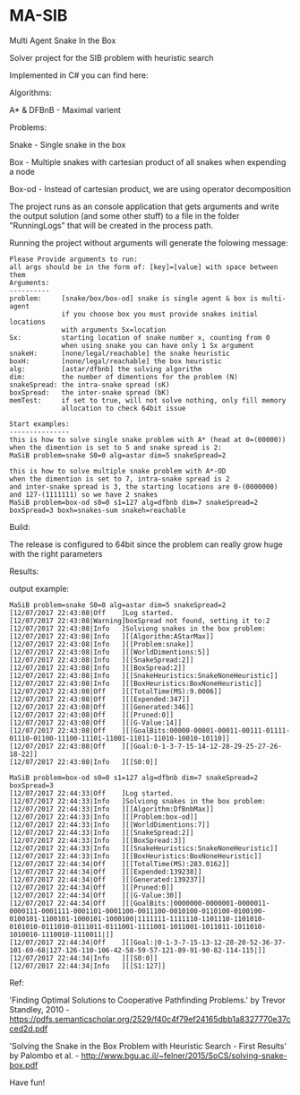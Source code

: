 # MA-SIB
Multi Agent Snake In the Box

Solver project for the SIB problem with heuristic search

Implemented in C# you can find here:

Algorithms:

A* & DFBnB - Maximal varient

Problems:

Snake - Single snake in the box

Box - Multiple snakes with cartesian product of all snakes when expending a node

Box-od - Instead of cartesian product, we are using operator decomposition


The project runs as an console application that gets arguments and write the output solution (and some other stuff) to a file in the folder "RunningLogs" that will be created in the process path.

Running the project without arguments will generate the folowing message:
```
Please Provide arguments to run:
all args should be in the form of: [key]=[value] with space between them
Arguments:
----------
problem:     [snake/box/box-od] snake is single agent & box is multi-agent
             if you choose box you must provide snakes initial locations
             with arguments Sx=location
Sx:          starting location of snake number x, counting from 0
             when using snake you can have only 1 Sx argument
snakeH:      [none/legal/reachable] the snake heuristic
boxH:        [none/legal/reachable] the box heuristic
alg:         [astar/dfbnb] the solving algorithm
dim:         the number of dimentions for the problem (N)
snakeSpread: the intra-snake spread (sK)
boxSpread:   the inter-snake spread (bK)
memTest:     if set to true, will not solve nothing, only fill memory
             allocation to check 64bit issue

Start examples:
---------------
this is how to solve single snake problem with A* (head at 0=(00000))
when the dimention is set to 5 and snake spread is 2:
MaSiB problem=snake S0=0 alg=astar dim=5 snakeSpread=2

this is how to solve multiple snake problem with A*-OD
when the dimention is set to 7, intra-snake spread is 2
and inter-snake spread is 3, the starting locations are 0-(0000000)
and 127-(1111111) so we have 2 snakes
MaSiB problem=box-od s0=0 s1=127 alg=dfbnb dim=7 snakeSpread=2 boxSpread=3 boxh=snakes-sum snakeh=reachable
```
Build:

The release is configured to 64bit since the problem can really grow huge with the right parameters

Results:

output example:
```
MaSiB problem=snake S0=0 alg=astar dim=5 snakeSpread=2
[12/07/2017 22:43:08|Off    ]Log started.
[12/07/2017 22:43:08|Warning]boxSpread not found, setting it to:2
[12/07/2017 22:43:08|Info   ]Solviong snakes in the box problem:
[12/07/2017 22:43:08|Info   ][[Algorithm:AStarMax]]
[12/07/2017 22:43:08|Info   ][[Problem:snake]]
[12/07/2017 22:43:08|Info   ][[WorldDimentions:5]]
[12/07/2017 22:43:08|Info   ][[SnakeSpread:2]]
[12/07/2017 22:43:08|Info   ][[BoxSpread:2]]
[12/07/2017 22:43:08|Info   ][[SnakeHeuristics:SnakeNoneHeuristic]]
[12/07/2017 22:43:08|Info   ][[BoxHeuristics:BoxNoneHeuristic]]
[12/07/2017 22:43:08|Off    ][[TotalTime(MS):9.0006]]
[12/07/2017 22:43:08|Off    ][[Expended:347]]
[12/07/2017 22:43:08|Off    ][[Generated:346]]
[12/07/2017 22:43:08|Off    ][[Pruned:0]]
[12/07/2017 22:43:08|Off    ][[G-Value:14]]
[12/07/2017 22:43:08|Off    ][[GoalBits:00000-00001-00011-00111-01111-01110-01100-11100-11101-11001-11011-11010-10010-10110]]
[12/07/2017 22:43:08|Off    ][[Goal:0-1-3-7-15-14-12-28-29-25-27-26-18-22]]
[12/07/2017 22:43:08|Info   ][[S0:0]]

MaSiB problem=box-od s0=0 s1=127 alg=dfbnb dim=7 snakeSpread=2 boxSpread=3
[12/07/2017 22:44:33|Off    ]Log started.
[12/07/2017 22:44:33|Info   ]Solviong snakes in the box problem:
[12/07/2017 22:44:33|Info   ][[Algorithm:DfBnbMax]]
[12/07/2017 22:44:33|Info   ][[Problem:box-od]]
[12/07/2017 22:44:33|Info   ][[WorldDimentions:7]]
[12/07/2017 22:44:33|Info   ][[SnakeSpread:2]]
[12/07/2017 22:44:33|Info   ][[BoxSpread:3]]
[12/07/2017 22:44:33|Info   ][[SnakeHeuristics:SnakeNoneHeuristic]]
[12/07/2017 22:44:33|Info   ][[BoxHeuristics:BoxNoneHeuristic]]
[12/07/2017 22:44:34|Off    ][[TotalTime(MS):283.0162]]
[12/07/2017 22:44:34|Off    ][[Expended:139238]]
[12/07/2017 22:44:34|Off    ][[Generated:139237]]
[12/07/2017 22:44:34|Off    ][[Pruned:0]]
[12/07/2017 22:44:34|Off    ][[G-Value:30]]
[12/07/2017 22:44:34|Off    ][[GoalBits:|0000000-0000001-0000011-0000111-0001111-0001101-0001100-0011100-0010100-0110100-0100100-0100101-1100101-1000101-1000100|1111111-1111110-1101110-1101010-0101010-0111010-0111011-0111001-1111001-1011001-1011011-1011010-1010010-1110010-1110011|]]
[12/07/2017 22:44:34|Off    ][[Goal:|0-1-3-7-15-13-12-28-20-52-36-37-101-69-68|127-126-110-106-42-58-59-57-121-89-91-90-82-114-115|]]
[12/07/2017 22:44:34|Info   ][[S0:0]]
[12/07/2017 22:44:34|Info   ][[S1:127]]

```


Ref:

'Finding Optimal Solutions to Cooperative Pathfinding Problems.' by Trevor Standley, 2010 - https://pdfs.semanticscholar.org/2529/f40c4f79ef24165dbb1a8327770e37cced2d.pdf

'Solving the Snake in the Box Problem with Heuristic Search - First Results' by Palombo et al. - http://www.bgu.ac.il/~felner/2015/SoCS/solving-snake-box.pdf

Have fun!
